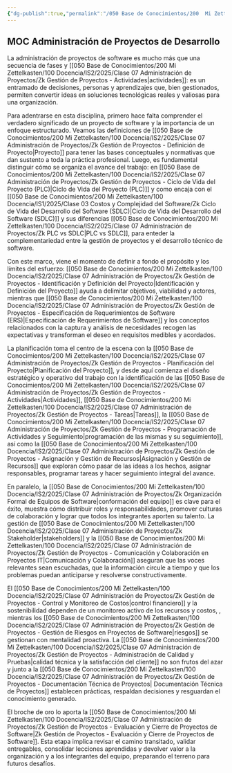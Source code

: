 ```yaml
---
{"dg-publish":true,"permalink":"/050 Base de Conocimientos/200  Mi Zettelkasten/100 Docencia/IS2/2025/Clase 07 Administración de Proyectos/Zk !MOC Administración de Proyectos de Desarrollo de Software/","tags":["#definir"]}
---
```


## MOC Administración de Proyectos de Desarrollo

La administración de proyectos de software es mucho más que una secuencia de fases y [[050 Base de Conocimientos/200  Mi Zettelkasten/100 Docencia/IS2/2025/Clase 07 Administración de Proyectos/Zk Gestión de Proyectos - Actividades\|actividades]]: es un entramado de decisiones, personas y aprendizajes que, bien gestionados, permiten convertir ideas en soluciones tecnológicas reales y valiosas para una organización.

Para adentrarse en esta disciplina, primero hace falta comprender el verdadero significado de un proyecto de software y la importancia de un enfoque estructurado. Veamos las definiciones de  [[050 Base de Conocimientos/200  Mi Zettelkasten/100 Docencia/IS2/2025/Clase 07 Administración de Proyectos/Zk Gestión de Proyectos - Definición de Proyecto\|Proyecto]] para tener las bases conceptuales y normativas que dan sustento a toda la práctica profesional. Luego, es fundamental distinguir cómo se organiza el avance del trabajo: en [[050 Base de Conocimientos/200  Mi Zettelkasten/100 Docencia/IS2/2025/Clase 07 Administración de Proyectos/Zk Gestión de Proyectos - Ciclo de Vida del Proyecto (PLC)\|Ciclo de Vida del Proyecto (PLC)]] y como encaja con el [[050 Base de Conocimientos/200  Mi Zettelkasten/100 Docencia/IS1/2025/Clase 03 Costos y Complejidad del Software/Zk Ciclo de Vida del Desarrollo del Software (SDLC)\|Ciclo de Vida del Desarrollo del Software (SDLC)]] y sus diferencias [[050 Base de Conocimientos/200  Mi Zettelkasten/100 Docencia/IS2/2025/Clase 07 Administración de Proyectos/Zk PLC vs SDLC\|PLC vs SDLC]], para enteder la complementariedad entre la gestión de proyectos y el desarrollo técnico de software.

Con este marco, viene el momento de definir a fondo el propósito y los límites del esfuerzo: [[050 Base de Conocimientos/200  Mi Zettelkasten/100 Docencia/IS2/2025/Clase 07 Administración de Proyectos/Zk Gestión de Proyectos - Identificación y Definición del Proyecto\|Identificación y Definición del Proyecto]] ayuda a delimitar objetivos, viabilidad y actores, mientras que [[050 Base de Conocimientos/200  Mi Zettelkasten/100 Docencia/IS2/2025/Clase 07 Administración de Proyectos/Zk Gestión de Proyectos - Especificación de Requerimientos de Software (ERS)\|Especificación de Requerimientos de Software]] y los conceptos relacionados con la captura y análisis de necesidades recogen las expectativas y transforman el deseo en requisitos medibles y acordados.

La planificación toma el centro de la escena con la [[050 Base de Conocimientos/200  Mi Zettelkasten/100 Docencia/IS2/2025/Clase 07 Administración de Proyectos/Zk Gestión de Proyectos - Planificación del Proyecto\|Planificación del Proyecto]], y desde aquí comienza el diseño estratégico y operativo del trabajo con la identificación de las [[050 Base de Conocimientos/200  Mi Zettelkasten/100 Docencia/IS2/2025/Clase 07 Administración de Proyectos/Zk Gestión de Proyectos - Actividades\|Actividades]], [[050 Base de Conocimientos/200  Mi Zettelkasten/100 Docencia/IS2/2025/Clase 07 Administración de Proyectos/Zk Gestión de Proyectos - Tareas\|Tareas]], la [[050 Base de Conocimientos/200  Mi Zettelkasten/100 Docencia/IS2/2025/Clase 07 Administración de Proyectos/Zk Gestión de Proyectos - Programación de Actividades y Seguimiento\|programación de las mismas y su seguimiento]], así como la [[050 Base de Conocimientos/200  Mi Zettelkasten/100 Docencia/IS2/2025/Clase 07 Administración de Proyectos/Zk Gestión de Proyectos - Asignación y Gestión de Recursos\|Asignación y Gestión de Recursos]] que exploran cómo pasar de las ideas a los hechos, asignar responsables, programar tareas y hacer seguimiento integral del avance.

En paralelo, la [[050 Base de Conocimientos/200  Mi Zettelkasten/100 Docencia/IS2/2025/Clase 07 Administración de Proyectos/Zk Organización Formal de Equipos de Software\|conformación del equipo]] es clave para el éxito, muestra cómo distribuir roles y responsabilidades, promover culturas de colaboración y lograr que todos los integrantes aporten su talento. La gestión de [[050 Base de Conocimientos/200  Mi Zettelkasten/100 Docencia/IS2/2025/Clase 07 Administración de Proyectos/Zk Stakeholder\|stakeholders]] y la [[050 Base de Conocimientos/200  Mi Zettelkasten/100 Docencia/IS2/2025/Clase 07 Administración de Proyectos/Zk Gestión de Proyectos - Comunicación y Colaboración en Proyectos IT\|Comunicación y Colaboración]] aseguran que las voces relevantes sean escuchadas, que la información circule a tiempo y que los problemas puedan anticiparse y resolverse constructivamente.

El [[050 Base de Conocimientos/200  Mi Zettelkasten/100 Docencia/IS2/2025/Clase 07 Administración de Proyectos/Zk Gestión de Proyectos - Control y Monitoreo de Costos\|control financiero]] y la sostenibilidad dependen de un monitoreo activo de los recursos y costos, , mientras los [[050 Base de Conocimientos/200  Mi Zettelkasten/100 Docencia/IS2/2025/Clase 07 Administración de Proyectos/Zk Gestión de Proyectos - Gestión de Riesgos en Proyectos de Software\|riesgos]] se gestionan con mentalidad proactiva. La [[050 Base de Conocimientos/200  Mi Zettelkasten/100 Docencia/IS2/2025/Clase 07 Administración de Proyectos/Zk Gestión de Proyectos - Administración de Calidad y Pruebas\|calidad técnica y la satisfacción del cliente]] no son frutos del azar y junto a la [[050 Base de Conocimientos/200  Mi Zettelkasten/100 Docencia/IS2/2025/Clase 07 Administración de Proyectos/Zk Gestión de Proyectos - Documentación Técnica de Proyectos\| Documentación Técnica de Proyectos]] establecen prácticas, respaldan decisiones y resguardan el conocimiento generado.

El broche de oro lo aporta la [[050 Base de Conocimientos/200  Mi Zettelkasten/100 Docencia/IS2/2025/Clase 07 Administración de Proyectos/Zk Gestión de Proyectos - Evaluación y Cierre de Proyectos de Software\|Zk Gestión de Proyectos - Evaluación y Cierre de Proyectos de Software]]. Esta etapa implica revisar el camino transitado, validar entregables, consolidar lecciones aprendidas y devolver valor a la organización y a los integrantes del equipo, preparando el terreno para futuros desafíos.
